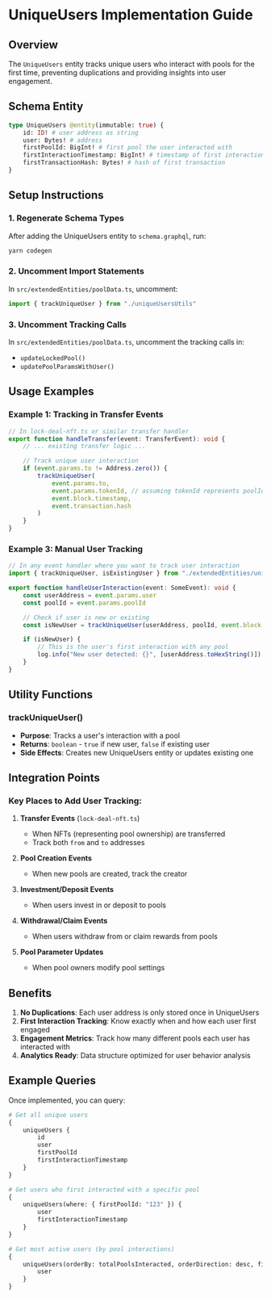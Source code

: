# UniqueUsers Implementation Guide

## Overview

The `UniqueUsers` entity tracks unique users who interact with pools for the first time, preventing duplications and providing insights into user engagement.

## Schema Entity

```graphql
type UniqueUsers @entity(immutable: true) {
    id: ID! # user address as string
    user: Bytes! # address
    firstPoolId: BigInt! # first pool the user interacted with
    firstInteractionTimestamp: BigInt! # timestamp of first interaction
    firstTransactionHash: Bytes! # hash of first transaction
}
```

## Setup Instructions

### 1. Regenerate Schema Types

After adding the UniqueUsers entity to `schema.graphql`, run:

```bash
yarn codegen
```

### 2. Uncomment Import Statements

In `src/extendedEntities/poolData.ts`, uncomment:

```typescript
import { trackUniqueUser } from "./uniqueUsersUtils"
```

### 3. Uncomment Tracking Calls

In `src/extendedEntities/poolData.ts`, uncomment the tracking calls in:

- `updateLockedPool()`
- `updatePoolParamsWithUser()`

## Usage Examples

### Example 1: Tracking in Transfer Events

```typescript
// In lock-deal-nft.ts or similar transfer handler
export function handleTransfer(event: TransferEvent): void {
    // ... existing transfer logic ...

    // Track unique user interaction
    if (event.params.to != Address.zero()) {
        trackUniqueUser(
            event.params.to,
            event.params.tokenId, // assuming tokenId represents poolId
            event.block.timestamp,
            event.transaction.hash
        )
    }
}
```

### Example 3: Manual User Tracking

```typescript
// In any event handler where you want to track user interaction
import { trackUniqueUser, isExistingUser } from "./extendedEntities/uniqueUsersUtils"

export function handleUserInteraction(event: SomeEvent): void {
    const userAddress = event.params.user
    const poolId = event.params.poolId

    // Check if user is new or existing
    const isNewUser = trackUniqueUser(userAddress, poolId, event.block.timestamp, event.transaction.hash)

    if (isNewUser) {
        // This is the user's first interaction with any pool
        log.info("New user detected: {}", [userAddress.toHexString()])
    }
}
```

## Utility Functions

### trackUniqueUser()

- **Purpose**: Tracks a user's interaction with a pool
- **Returns**: `boolean` - `true` if new user, `false` if existing user
- **Side Effects**: Creates new UniqueUsers entity or updates existing one

## Integration Points

### Key Places to Add User Tracking:

1. **Transfer Events** (`lock-deal-nft.ts`)

    - When NFTs (representing pool ownership) are transferred
    - Track both `from` and `to` addresses

2. **Pool Creation Events**

    - When new pools are created, track the creator

3. **Investment/Deposit Events**

    - When users invest in or deposit to pools

4. **Withdrawal/Claim Events**

    - When users withdraw from or claim rewards from pools

5. **Pool Parameter Updates**
    - When pool owners modify pool settings

## Benefits

1. **No Duplications**: Each user address is only stored once in UniqueUsers
2. **First Interaction Tracking**: Know exactly when and how each user first engaged
3. **Engagement Metrics**: Track how many different pools each user has interacted with
4. **Analytics Ready**: Data structure optimized for user behavior analysis

## Example Queries

Once implemented, you can query:

```graphql
# Get all unique users
{
    uniqueUsers {
        id
        user
        firstPoolId
        firstInteractionTimestamp
    }
}

# Get users who first interacted with a specific pool
{
    uniqueUsers(where: { firstPoolId: "123" }) {
        user
        firstInteractionTimestamp
    }
}

# Get most active users (by pool interactions)
{
    uniqueUsers(orderBy: totalPoolsInteracted, orderDirection: desc, first: 10) {
        user
    }
}
```
